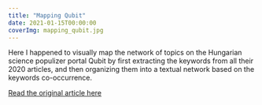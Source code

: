 ```yaml
---
title: "Mapping Qubit"
date: 2021-01-15T00:00:00
coverImg: mapping_qubit.jpg
---
```


Here I happened to visually map the network of topics on the Hungarian science populizer portal Qubit by first extracting the keywords from all their 2020 articles, and then organizing them into a textual network based on the keywords co-occurrence.

<!--more-->

[Read the original article here](https://qubit.hu/2021/01/15/a-koronavirus-es-a-jarvany-foglalkoztatta-leginkabb-a-qubitet-2020-ban)
